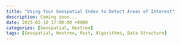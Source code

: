 ```yaml
---
title: "Using Your Geospatial Index to Detect Areas of Interest"
description: Coming soon...
date: 2025-02-10 17:00:00 +0000
categories: [Geospatial, Hextree]
tags: [Geospatial, Hextree, Rust, Algorithms, Data Structure]
---
```

